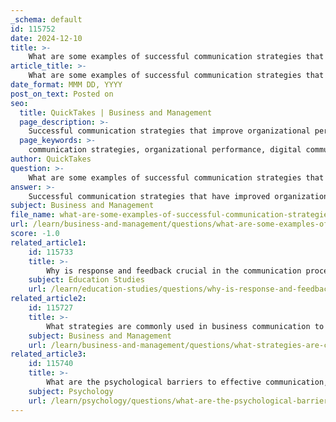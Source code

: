 ```yaml
---
_schema: default
id: 115752
date: 2024-12-10
title: >-
    What are some examples of successful communication strategies that have improved organizational performance?
article_title: >-
    What are some examples of successful communication strategies that have improved organizational performance?
date_format: MMM DD, YYYY
post_on_text: Posted on
seo:
  title: QuickTakes | Business and Management
  page_description: >-
    Successful communication strategies that improve organizational performance include digital platforms, employee engagement initiatives, training, transparent communication, standard procedures, cross-functional collaboration, technology use, and feedback mechanisms.
  page_keywords: >-
    communication strategies, organizational performance, digital communication platforms, employee engagement, training and development, transparent communication, standard operating procedures, cross-functional collaboration, technology in communication, feedback mechanisms
author: QuickTakes
question: >-
    What are some examples of successful communication strategies that have improved organizational performance?
answer: >-
    Successful communication strategies that have improved organizational performance can be categorized into several key approaches. Here are some examples based on the gathered information:\n\n1. **Digital Communication Platforms**: Implementing a digital front door to access organizational tools and resources can streamline communication. For instance, using a centralized platform for internal communications allows employees to engage more effectively and access necessary information quickly, which can lead to improved productivity and collaboration.\n\n2. **Employee Engagement Initiatives**: Organizations that focus on enhancing employee engagement through regular feedback and recognition have seen significant improvements in morale and performance. For example, creating an environment where employees feel valued and heard can lead to higher levels of motivation and commitment to organizational goals.\n\n3. **Training and Development**: Providing communication training for leaders and employees is crucial. Training programs that cover effective communication techniques, such as active listening and clear messaging, equip staff with the skills needed to convey information effectively. This can lead to better decision-making and problem-solving within teams.\n\n4. **Transparent Communication**: Encouraging open and transparent communication fosters trust and collaboration. Organizations that practice two-way communication, where feedback is actively sought and valued, tend to have more engaged employees. This can be seen in companies that regularly hold town hall meetings or feedback sessions to discuss organizational changes and gather employee input.\n\n5. **Standard Operating Procedures**: Clearly communicating policies and procedures through employee handbooks and orientation sessions ensures that all employees receive consistent information. This reduces confusion and aligns everyone with the organization's goals and expectations.\n\n6. **Cross-Functional Collaboration**: Promoting cross-functional communication can enhance innovation and creativity. By encouraging teams from different departments to collaborate on projects, organizations can leverage diverse perspectives and expertise, leading to more innovative solutions.\n\n7. **Use of Technology**: Leveraging AI-powered communication tools, such as chatbots and messaging platforms, can improve customer engagement and streamline internal communication. For example, tools that allow for real-time communication across various channels (text, social media, email) can enhance responsiveness and customer satisfaction.\n\n8. **Feedback Mechanisms**: Implementing regular surveys and feedback forms to assess the effectiveness of communication strategies allows organizations to make data-driven improvements. This continuous evaluation helps in adapting communication practices to better meet the needs of employees and stakeholders.\n\nBy adopting these strategies, organizations can enhance their communication practices, leading to improved performance, higher employee satisfaction, and better overall outcomes.
subject: Business and Management
file_name: what-are-some-examples-of-successful-communication-strategies-that-have-improved-organizational-performance.md
url: /learn/business-and-management/questions/what-are-some-examples-of-successful-communication-strategies-that-have-improved-organizational-performance
score: -1.0
related_article1:
    id: 115733
    title: >-
        Why is response and feedback crucial in the communication process?
    subject: Education Studies
    url: /learn/education-studies/questions/why-is-response-and-feedback-crucial-in-the-communication-process
related_article2:
    id: 115727
    title: >-
        What strategies are commonly used in business communication to ensure clarity and effectiveness?
    subject: Business and Management
    url: /learn/business-and-management/questions/what-strategies-are-commonly-used-in-business-communication-to-ensure-clarity-and-effectiveness
related_article3:
    id: 115740
    title: >-
        What are the psychological barriers to effective communication, and how can they be overcome?
    subject: Psychology
    url: /learn/psychology/questions/what-are-the-psychological-barriers-to-effective-communication-and-how-can-they-be-overcome
---
```


&nbsp;